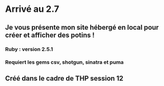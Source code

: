 # Arrivé au 2.7 

## Je vous présente mon site hébergé en local pour créer et afficher des potins ! 

### Ruby : version 2.5.1
### Requiert les gems csv, shotgun, sinatra et puma

## Créé dans le cadre de THP session 12
